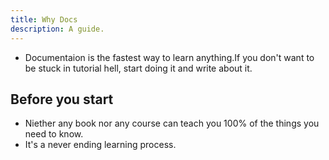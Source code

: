 ```yaml
---
title: Why Docs
description: A guide.
---
```


- Documentaion is the fastest way to learn anything.If you don't want to be stuck in tutorial hell, start doing it and write about it.

## Before you start

- Niether any book nor any course can teach you 100% of the things you need to know.
- It's a never ending learning process.
